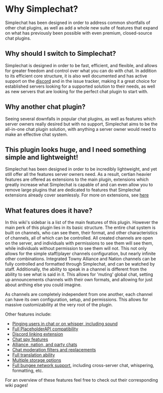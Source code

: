 # Why Simplechat?

Simplechat has been designed in order to address common shortfalls of other chat plugins, as well as add a whole new suite of features that expand on what has previously been possible with even premium, closed-source chat plugins.

## Why should I switch to Simplechat?

Simplechat is designed in order to be fast, efficient, and flexible, and allows for greater freedom and control over what you can do with chat. In addition to its efficient core structure, it is also well documented and has active support on the [discord](https://discord.gg/S8s75Yf) and in the issue tracker, making it a great choice for established servers looking for a supported solution to their needs, as well as new servers that are looking for the perfect chat plugin to start with.


## Why another chat plugin?

Seeing several downfalls in popular chat plugins, as well as features which server owners really desired but with no support, Simplechat aims to be the all-in-one chat plugin solution, with anything a server owner would need to make an effective chat system.

## This plugin looks huge, and I need something simple and lightweight!

Simplechat has been designed in order to be incredibly lightweight, and yet still offer all the features server owners need. As a result, certian heavier features are offered as extensions to the main plugin, extensions which greatly increase what Simplechat is capable of and can even allow you to remove large plugins that are dedicated to features that Simplechat extensions already cover seamlessly.
For more on extensions, see [here](Extensions)

## What features does it have?

In this wiki's sidebar is a list of the main features of this plugin. However the main perk of this plugin lies in its basic structure. The entire chat system is built on channels, who can see them, their format, and other characteristics of channels, all of which can be controlled. All created channels are open on the server, and individuals with permissions to see them will see them, while individuals without permission to see them will not. This not only allows for the simple staff/player channels configuration, but nearly infinite other combinations. Integrated Towny Alliance and Nation channels can be fully controlled and formatted through Simplechat, and can be watched by staff. Additionally, the ability to speak in a channel is different from the ability to see what is said in it. This allows for 'muting' global chat, setting up announcements channels with their own formats, and allowing for just about anthing else you could imagine.

As channels are completely independent from one another, each channel can have its own configuration, setup, and permissions. This allows for massive customizability at the very root of the plugin.

Other features include:
- [Pinging users in chat or on whisper, including sound](Pings)
- [Full PlaceholderAPI compatibility](Placeholders)
- [Discord linking extension](Extensions)
- [Chat spy features](Chat-Spy)
- [Alliance, nation, and party chats](Advanced-Configuration)
- [Chat moderation filters and replacements](Filters)
- [Full translation ability](Locale)
- [Multiple storage options](Storage)
- [Full bungee network support](Advanced-Configuration#Bungee-Support), including cross-server chat, whispering, formatting, etc.

For an overview of these features feel free to check out their corresponding wiki pages!